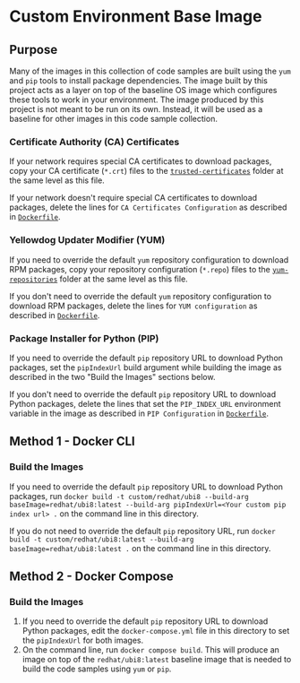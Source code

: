 # Custom Environment Base Image

## Purpose

Many of the images in this collection of code samples are built using the `yum` and `pip` tools to install package dependencies. The image built by this project acts as a layer on top of the baseline OS image which configures these tools to work in your environment. The image produced by this project is not meant to be run on its own. Instead, it will be used as a baseline for other images in this code sample collection.

### Certificate Authority (CA) Certificates

If your network requires special CA certificates to download packages, copy your CA certificate (`*.crt`) files to the [`trusted-certificates`](./trusted-certificates/) folder at the same level as this file.

If your network doesn't require special CA certificates to download packages, delete the lines for `CA Certificates Configuration` as described in [`Dockerfile`](./Dockerfile).

### Yellowdog Updater Modifier (YUM)

If you need to override the default `yum` repository configuration to download RPM packages, copy your repository configuration (`*.repo`) files to the [`yum-repositories`](./yum-repositories/) folder at the same level as this file.

If you don't need to override the default `yum` repository configuration to download RPM packages, delete the lines for `YUM configuration` as described in [`Dockerfile`](./Dockerfile).

### Package Installer for Python (PIP)

If you need to override the default `pip` repository URL to download Python packages, set the `pipIndexUrl` build argument while  building the image as described in the two "Build the Images" sections below.

If you don't need to override the default `pip` repository URL to download Python packages, delete the lines that set the `PIP_INDEX_URL` environment variable in the image as described in `PIP Configuration` in [`Dockerfile`](./Dockerfile).

## Method 1 - Docker CLI

### Build the Images

If you need to override the default `pip` repository URL to download Python packages, run `docker build -t custom/redhat/ubi8 --build-arg baseImage=redhat/ubi8:latest --build-arg pipIndexUrl=<Your custom pip index url> .` on the command line in this directory.

If you do not need to override the default `pip` repository URL, run `docker build -t custom/redhat/ubi8:latest --build-arg baseImage=redhat/ubi8:latest .` on the command line in this directory.

## Method 2 - Docker Compose

### Build the Images

1. If you need to override the default `pip` repository URL to download Python packages, edit the `docker-compose.yml` file in this directory to set the `pipIndexUrl` for both images.
2. On the command line, run `docker compose build`. This will produce an image on top of the `redhat/ubi8:latest` baseline image that is needed to build the code samples using `yum` or `pip`.
